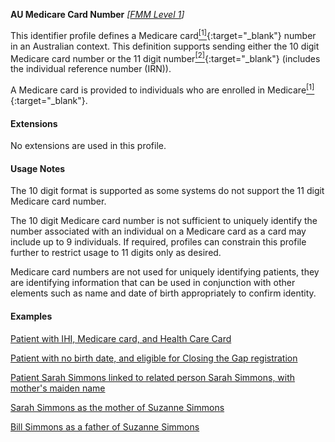 **AU Medicare Card Number**  *[[FMM Level 1](guidance.html)]*

This identifier profile defines a Medicare card[<sup>[1]</sup>](https://www.servicesaustralia.gov.au/individuals/services/medicare/medicare-card){:target="_blank"} number in an Australian context. This definition supports sending either the 10 digit Medicare card number or the 11 digit number[<sup>[2]</sup>](http://meteor.aihw.gov.au/content/index.phtml/itemId/270101){:target="_blank"} (includes the individual reference number (IRN)).

A Medicare card is provided to individuals who are enrolled in Medicare[<sup>[1]</sup>](https://www.servicesaustralia.gov.au/individuals/medicare){:target="_blank"}.


#### Extensions

No extensions are used in this profile.


#### Usage Notes

The 10 digit format is supported as some systems do not support the 11 digit Medicare card number. 

The 10 digit Medicare card number is not sufficient to uniquely identify the number associated with an individual on a Medicare card as a card may include up to 9 individuals. If required, profiles can constrain this profile further to restrict usage to 11 digits only as desired.

Medicare card numbers are not used for uniquely identifying patients, they are identifying information that can be used in conjunction with other elements such as name and date of birth appropriately to confirm identity.


#### Examples

[Patient with IHI, Medicare card, and Health Care Card](Patient-example0.html)

[Patient with no birth date, and eligible for Closing the Gap registration](Patient-example2.html)

[Patient Sarah Simmons linked to related person Sarah Simmons, with mother's maiden name](Patient-example5.html)

[Sarah Simmons as the mother of Suzanne Simmons](RelatedPerson-example2.html)

[Bill Simmons as a father of Suzanne Simmons](RelatedPerson-example3.html)



